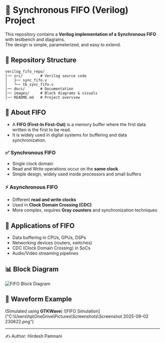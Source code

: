 # 🚀 Synchronous FIFO (Verilog) Project

This repository contains a **Verilog implementation of a Synchronous FIFO** with testbench and diagrams.  
The design is simple, parameterized, and easy to extend.

## 📂 Repository Structure
```
verilog_fifo_repo/
│── src/        # Verilog source code
│   ├── sync_fifo.v
│   └── tb_sync_fifo.v
│── docs/       # Documentation
│── images/     # Block diagrams & visuals
│── README.md   # Project overview
```

## 📘 About FIFO
- A **FIFO (First-In First-Out)** is a memory buffer where the first data written is the first to be read.  
- It is widely used in digital systems for buffering and data synchronization.

### ✅ Synchronous FIFO
- Single clock domain  
- Read and Write operations occur on the **same clock**  
- Simple design, widely used inside processors and small buffers  

### ⚡ Asynchronous FIFO
- Different **read and write clocks**  
- Used in **Clock Domain Crossing (CDC)**  
- More complex, requires **Gray counters** and synchronization techniques  

## 🔧 Applications of FIFO
- Data buffering in CPUs, GPUs, DSPs  
- Networking devices (routers, switches)  
- CDC (Clock Domain Crossing) in SoCs  
- Audio/Video streaming pipelines  

## 📊 Block Diagram
![FIFO Block Diagram]("C:\Users\hp\Downloads\maxresdefault-Photoroom.png")

## 🔬 Waveform Example
(Simulated using **GTKWave**)
![FIFO Simulation]("C:\Users\hp\OneDrive\Pictures\Screenshots\Screenshot 2025-09-02 230622.png")

---
✍️ Author: Hirdesh Pamnani  
